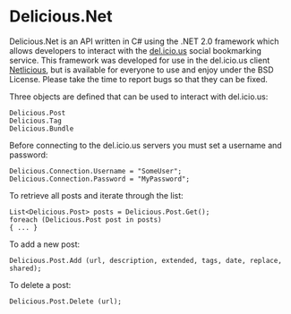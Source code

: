 Delicious.Net
============

Delicious.Net is an API written in C# using the .NET 2.0 framework which allows developers to interact with the [del.icio.us](http://del.icio.us) social bookmarking service. This framework was developed for use in the del.icio.us client [Netlicious](http://www.procanta.com), but is available for everyone to use and enjoy under the BSD License. Please take the time to report bugs so that they can be fixed.

Three objects are defined that can be used to interact with del.icio.us:

    Delicious.Post
    Delicious.Tag
    Delicious.Bundle

Before connecting to the del.icio.us servers you must set a username and password: 

    Delicious.Connection.Username = "SomeUser";
    Delicious.Connection.Password = "MyPassword";

To retrieve all posts and iterate through the list: 

    List<Delicious.Post> posts = Delicious.Post.Get();
    foreach (Delicious.Post post in posts)
    { ... }

To add a new post:

    Delicious.Post.Add (url, description, extended, tags, date, replace, shared);

To delete a post: 

    Delicious.Post.Delete (url);

